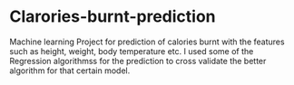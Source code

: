 # Clarories-burnt-prediction
Machine learning Project  for prediction of calories burnt with the features such as height, weight, body temperature etc.
I used some of the Regression algorithmss for the prediction to cross validate the better algorithm for that certain model.
